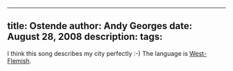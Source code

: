 -----
title:  Ostende
author: Andy Georges
date: August 28, 2008
description: 
tags: 
-----







I think this song describes my city perfectly :-) The language is
[West-Flemish](http://en.wikipedia.org/wiki/West_Flemish).




